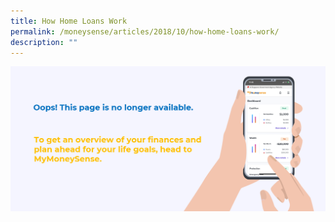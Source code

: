 ```yaml
---
title: How Home Loans Work
permalink: /moneysense/articles/2018/10/how-home-loans-work/
description: ""
---
```

[![Oops](/images/Homepage/mymoneysense%20redirect.png)](https://www.mymoneysense.gov.sg/)